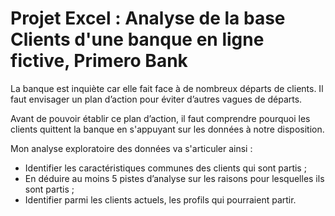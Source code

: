# Projet Excel : Analyse de la base Clients d'une banque en ligne fictive, Primero Bank

La banque est inquiète car elle fait face à de nombreux départs de clients. Il faut envisager un plan d’action pour éviter d’autres vagues de départs. 

Avant de pouvoir établir ce plan d’action, il faut comprendre pourquoi les clients quittent la banque en s'appuyant sur les données à notre disposition. 

Mon analyse exploratoire des données va s'articuler ainsi :

- Identifier les caractéristiques communes des clients qui sont partis ;
- En déduire au moins 5 pistes d’analyse sur les raisons pour lesquelles ils sont partis ;
- Identifier parmi les clients actuels, les profils qui pourraient partir.
